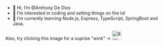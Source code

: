 - 👋 Hi, I’m @Anthony De Dios
- 👀 I’m interested in coding and setting things on fire lol
- 🌱 I’m currently learning Node.js, Express, TypeScript, SpringBoot and Java.

Also, try clicking this image for a suprise "*wink*" ->
<a href="https://www.buymeacoffee.com/anthonydedios" rel="nofollow"><img src="https://camo.githubusercontent.com/3ba8042b343d12b84b85d2e6563376af4150f9cd09e72428349c1656083c8b5a/68747470733a2f2f63646e2e6275796d6561636f666665652e636f6d2f627574746f6e732f64656661756c742d6f72616e67652e706e67" alt="Buy Me A Coffee" height="30" data-canonical-src="https://cdn.buymeacoffee.com/buttons/default-orange.png" style="max-width: 100%;"></a>

<!---
TonyAndTheFunkyBunch/TonyAndTheFunkyBunch is a ✨ special ✨ repository because its `README.md` (this file) appears on your GitHub profile.
You can click the Preview link to take a look at your changes.
--->
